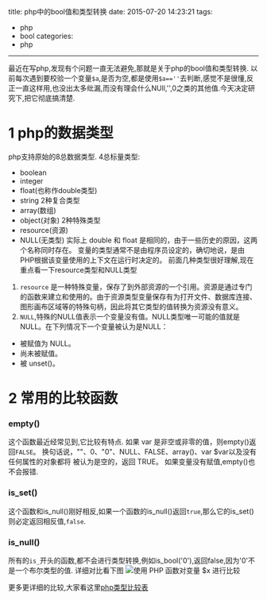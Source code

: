 title: php中的bool值和类型转换
date: 2015-07-20 14:23:21
tags:
- php
- bool
categories:
- php
---
最近在写php,发现有个问题一直无法避免,那就是关于php的bool值和类型转换.
以前每次遇到要校验一个变量`$a`,是否为空,都是使用`$a==''`去判断,感觉不是很懂,反正一直这样用,也没出太多纰漏,而没有理会什么NUll,'',0之类的其他值.今天决定研究下,把它彻底搞清楚.
<!-- more -->
# 1 php的数据类型
php支持原始的8总数据类型.
4总标量类型:
- boolean
- integer
- float(也称作double类型)
- string
2种复合类型
- array(数组)
- object(对象)
2种特殊类型
- resource(资源)
- NULL(无类型)
实际上 double 和 float 是相同的，由于一些历史的原因，这两个名称同时存在。
变量的类型通常不是由程序员设定的，确切地说，是由PHP根据该变量使用的上下文在运行时决定的。
前面几种类型很好理解,现在重点看一下resource类型和NULL类型
1. `resource` 是一种特殊变量，保存了到外部资源的一个引用。资源是通过专门的函数来建立和使用的。由于资源类型变量保存有为打开文件、数据库连接、图形画布区域等的特殊句柄，因此将其它类型的值转换为资源没有意义。
2. `NULL`,特殊的NULL值表示一个变量没有值。NULL类型唯一可能的值就是 NULL。在下列情况下一个变量被认为是NULL：
- 被赋值为 NULL。
- 尚未被赋值。
- 被 unset()。

# 2 常用的比较函数
### empty()
这个函数最近经常见到,它比较有特点.
如果 var 是非空或非零的值，则empty()返回`FALSE`。
换句话说，""、0、"0"、NULL、FALSE、array()、var $var以及没有任何属性的对象都将
被认为是空的，返回 TRUE。
如果变量没有赋值,empty()也不会报错.

### is_set()
这个函数和is_null()刚好相反,如果一个函数的is_null()返回`true`,那么它的is_set()则必定返回相反值,`false`.

### is_null()
所有的`is_`开头的函数,都不会进行类型转换,例如is_bool('0'),返回false,因为'0'不是一个布尔类型的值.
详细对比看下图
![使用 PHP 函数对变量 $x 进行比较](https://ww4.sinaimg.cn/large/692869a3gw1euak04nwitj20nf0i2432.jpg)


更多更详细的比较,大家看这里[php类型比较表](http://php.net/manual/zh/types.comparisons.php)
